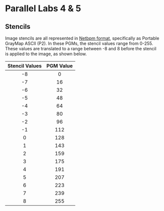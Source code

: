 # Parallel Labs 4 & 5


## Stencils
Image stencils are all represented in [Netbpm format](https://en.wikipedia.org/wiki/Netpbm_format), specifically as Portable GrayMap ASCII (P2). In these PGMs, the stencil values range from 0-255. These values are translated to a range between -8 and 8 before the stencil is applied to the image, as shown below.

| Stencil Values    | PGM Value   |
|:-----------------:|:-----------:|
| -8                | 0           |
| -7                | 16          |
| -6                | 32          |
| -5                | 48          |
| -4                | 64          |
| -3                | 80          |
| -2                | 96          |
| -1                | 112         |
|  0                | 128         |
|  1                | 143         |
|  2                | 159         |
|  3                | 175         |
|  4                | 191         |
|  5                | 207         |
|  6                | 223         |
|  7                | 239         |
|  8                | 255         |